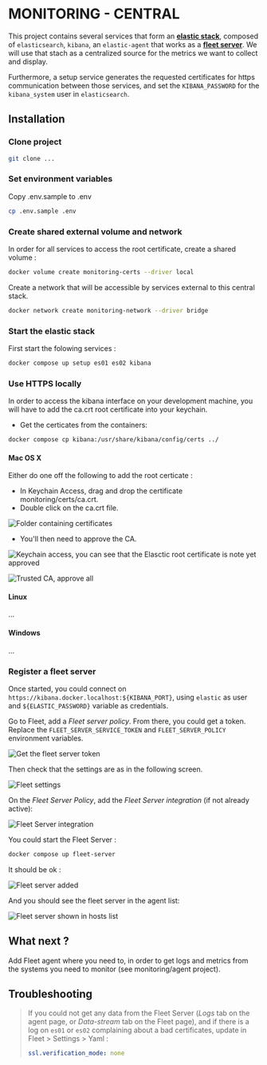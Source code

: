 # MONITORING - CENTRAL


This project contains several services that form an [**elastic stack**](https://www.elastic.co/elastic-stack/), composed of `elasticsearch`, `kibana`, an `elastic-agent` that works as a [**fleet server**](https://www.elastic.co/guide/en/fleet/current/fleet-server.html). We will use that stach as a centralized source for the metrics we want to collect and display.

Furthermore, a setup service generates the requested certificates for https communication between those services, and set the `KIBANA_PASSWORD` for the `kibana_system` user in `elasticsearch`.

## Installation

### Clone project

```sh
git clone ...
```

### Set environment variables

Copy .env.sample to .env

```sh
cp .env.sample .env
```

### Create shared external volume and network

In order for all services to access the root certificate, create a shared volume :

```sh
docker volume create monitoring-certs --driver local
```

Create a network that will be accessible by services external to this central stack.

```sh
docker network create monitoring-network --driver bridge
```

### Start the elastic stack

First start the folowing services :

```sh
docker compose up setup es01 es02 kibana
```

### Use HTTPS locally

In order to access the kibana interface on your development machine, you will have to add the ca.crt root certificate into your keychain.

- Get the certicates from the containers:

```sh
docker compose cp kibana:/usr/share/kibana/config/certs ../
```

#### Mac OS X

Either do one off the following to add the root certicate :

- In Keychain Access, drag and drop the certificate monitoring/certs/ca.crt.
- Double click on the ca.crt file.

![Folder containing certificates](assets/os_X-certs_folder.png)

- You'll then need to approve the CA.

![Keychain access, you can see that the Elasctic root certificate is note yet approved](assets/os_X-keychain_access.png)

![Trusted CA, approve all](assets/os_X-trusted_ca.png)

#### Linux

...

#### Windows

...

### Register a fleet server

Once started, you could connect on `https://kibana.docker.localhost:${KIBANA_PORT}`, using `elastic` as user and `${ELASTIC_PASSWORD}` variable as credentials.

Go to Fleet, add a *Fleet server policy*. From there, you could get a token. Replace the `FLEET_SERVER_SERVICE_TOKEN` and `FLEET_SERVER_POLICY` environment variables.

![Get the fleet server token](assets/fleet_server_service_token.png)

Then check that the settings are as in the following screen.

![Fleet settings](assets/fleet_settings.png)

On the *Fleet Server Policy*, add the *Fleet Server integration* (if not already active):

![Fleet Server integration](assets/fleet_server_integration.png)

You could start the Fleet Server :

```sh
docker compose up fleet-server
```

It should be ok :

![Fleet server added](assets/fleet_server_success.png)

And you should see the fleet server in the agent list:

![Fleet server shown in hosts list](assets/fleet_server_host.png)

## What next ?

Add Fleet agent where you need to, in order to get logs and metrics from the systems you need to monitor (see monitoring/agent project).

## Troubleshooting

> If you could not get any data from the Fleet Server (*Logs* tab on the agent page, or *Data-stream* tab on the Fleet page), and if there is a log on `es01` or `es02` complaining about a bad certificates, update in Fleet > Settings > Yaml :
>
> ```yaml
> ssl.verification_mode: none
> ```
